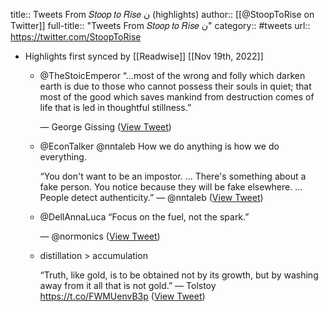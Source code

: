 title:: Tweets From 𝑆𝑡𝑜𝑜𝑝 𝑡𝑜 𝑅𝑖𝑠𝑒 ن (highlights)
author:: [[@StoopToRise on Twitter]]
full-title:: "Tweets From 𝑆𝑡𝑜𝑜𝑝 𝑡𝑜 𝑅𝑖𝑠𝑒 ن"
category:: #tweets
url:: https://twitter.com/StoopToRise

- Highlights first synced by [[Readwise]] [[Nov 19th, 2022]]
	- @TheStoicEmperor “...most of the wrong and folly which darken earth is due to those who cannot possess their souls in quiet; that most of the good which saves mankind from destruction comes of life that is led in thoughtful stillness.”
	  
	  — George Gissing ([View Tweet](https://twitter.com/search?q=%40TheStoicEmperor%20%E2%80%9C...most%20of%20the%20wrong%20and%20folly%20which%20darken%20earth%20is%20due%20to%20those%20who%20cannot%20possess%20their%20souls%20in%20quiet%3B%20that%20most%20of%20the%20good%20which%20saves%20mankind%20from%20destruction%20comes%20of%20life%20that%20is%20led%20in%20thoughtful%20stillness.%E2%80%9D%20%20%E2%80%94%20G%20%28from%3A%40StoopToRise%29))
	- @EconTalker @nntaleb How we do anything is how we do everything.
	  
	  “You don't want to be an impostor. ... There's something about a fake person. You notice because they will be fake elsewhere. ... People detect authenticity.”
	  — @nntaleb ([View Tweet](https://twitter.com/search?q=%40EconTalker%20%40nntaleb%20How%20we%20do%20anything%20is%20how%20we%20do%20everything.%20%20%E2%80%9CYou%20don%27t%20want%20to%20be%20an%20impostor.%20...%20There%27s%20something%20about%20a%20fake%20person.%20You%20notice%20because%20they%20will%20be%20fake%20elsewhere.%20...%20People%20detect%20authenticity.%E2%80%9D%20%E2%80%94%20%40nntaleb%20%28from%3A%40StoopToRise%29))
	- @DellAnnaLuca “Focus on the fuel, not the spark.”
	  
	  — @normonics ([View Tweet](https://twitter.com/StoopToRise/status/1403627410315165697))
	- distillation > accumulation
	  
	  “Truth, like gold, is to be obtained not by its growth, but by washing away from it all that is not gold.”
	  — Tolstoy https://t.co/FWMUenvB3p ([View Tweet](https://twitter.com/StoopToRise/status/1405795593268731906))